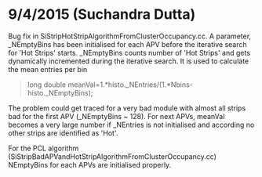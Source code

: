 9/4/2015 (Suchandra Dutta)
=================================
Bug fix in SiStripHotStripAlgorithmFromClusterOccupancy.cc. A parameter, _NEmptyBins has been initialised 
for each APV before the iterative search for 'Hot Strips' starts. _NEmptyBins counts number of 'Hot Strips' 
and gets dynamically incremented during the iterative search. It is used to calculate the  mean entries per 
bin

> long double meanVal=1.*histo._NEntries/(1.*Nbins-histo._NEmptyBins);

The problem could get traced for a very bad module with almost all strips bad for the first APV
(_NEmptyBins ~ 128). For next APVs, meanVal becomes a very large number if _NEntries is
not initialised and according no other strips are identified as 'Hot'.
 
For the PCL algorithm (SiStripBadAPVandHotStripAlgorithmFromClusterOccupancy.cc) NEmptyBins for
each APVs are initialised properly.